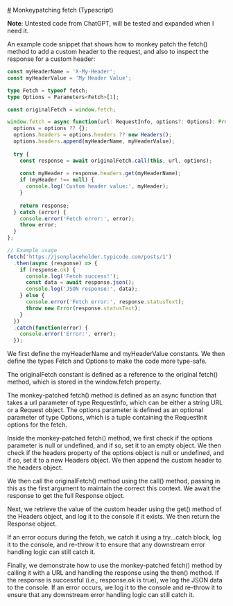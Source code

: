 [#](#.md) Monkeypatching fetch (Typescript)

**Note**: Untested code from ChatGPT, will be tested and expanded when I need
it.

An example code snippet that shows how to monkey patch the fetch() method to add
a custom header to the request, and also to inspect the response for a custom
header:

```typescript
const myHeaderName = 'X-My-Header';
const myHeaderValue = 'My Header Value';

type Fetch = typeof fetch;
type Options = Parameters<Fetch>[1];

const originalFetch = window.fetch;

window.fetch = async function(url: RequestInfo, options?: Options): Promise<Response> {
  options = options ?? {};
  options.headers = options.headers ?? new Headers();
  options.headers.append(myHeaderName, myHeaderValue);
  
  try {
    const response = await originalFetch.call(this, url, options);
    
    const myHeader = response.headers.get(myHeaderName);
    if (myHeader !== null) {
      console.log('Custom header value:', myHeader);
    }
    
    return response;
  } catch (error) {
    console.error('Fetch error:', error);
    throw error;
  }
};

// Example usage
fetch('https://jsonplaceholder.typicode.com/posts/1')
  .then(async (response) => {
    if (response.ok) {
      console.log('Fetch success!');
      const data = await response.json();
      console.log('JSON response:', data);
    } else {
      console.error('Fetch error:', response.statusText);
      throw new Error(response.statusText);
    }
  })
  .catch(function(error) {
    console.error('Error:', error);
  });
```

We first define the myHeaderName and myHeaderValue constants. We then define the
types Fetch and Options to make the code more type-safe.

The originalFetch constant is defined as a reference to the original fetch()
method, which is stored in the window.fetch property.

The monkey-patched fetch() method is defined as an async function that takes a
url parameter of type RequestInfo, which can be either a string URL or a Request
object. The options parameter is defined as an optional parameter of type
Options, which is a tuple containing the RequestInit options for the fetch.

Inside the monkey-patched fetch() method, we first check if the options
parameter is null or undefined, and if so, set it to an empty object. We then
check if the headers property of the options object is null or undefined, and if
so, set it to a new Headers object. We then append the custom header to the
headers object.

We then call the originalFetch() method using the call() method, passing in this
as the first argument to maintain the correct this context. We await the
response to get the full Response object.

Next, we retrieve the value of the custom header using the get() method of the
Headers object, and log it to the console if it exists. We then return the
Response object.

If an error occurs during the fetch, we catch it using a try...catch block, log
it to the console, and re-throw it to ensure that any downstream error handling
logic can still catch it.

Finally, we demonstrate how to use the monkey-patched fetch() method by calling
it with a URL and handling the response using the then() method. If the response
is successful (i.e., response.ok is true), we log the JSON data to the console.
If an error occurs, we log it to the console and re-throw it to ensure that any
downstream error handling logic can still catch it.
